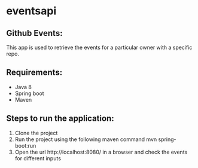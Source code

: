 # eventsapi

Github Events:
---------------------
This app is used to retrieve the events for a particular owner with a specific repo.

Requirements:
---------------------
- Java 8
- Spring boot
- Maven

Steps to run the application:
---------------------
1) Clone the project
2) Run the project using the following maven command
   mvn spring-boot:run
3) Open the url http://localhost:8080/ in a browser and check the events for different inputs
